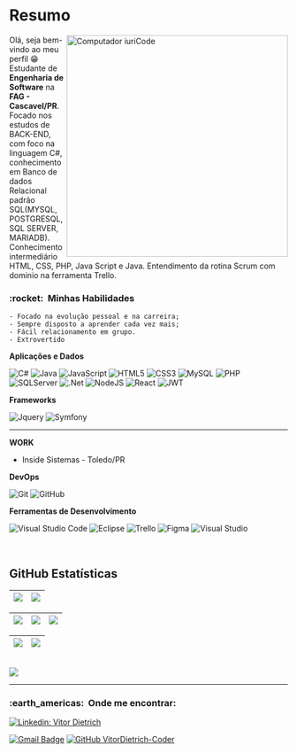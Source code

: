 # Resumo
<img src="https://raw.githubusercontent.com/MicaelliMedeiros/micaellimedeiros/master/image/computer-illustration.png" min-width="400px" max-width="400px" width="400px" align="right" alt="Computador iuriCode">

<p align="left"> 
  Olá, seja bem-vindo ao meu perfil 😁<br>
  Estudante de <strong>Engenharia de Software</strong> na <strong>FAG - Cascavel/PR</strong>.<br>
  Focado nos estudos de BACK-END, com foco na linguagem C#, conhecimento em Banco de dados Relacional padrão SQL(MYSQL, POSTGRESQL, SQL SERVER, MARIADB).
  Conhecimento intermediário HTML, CSS, PHP, Java Script e Java.
  Entendimento da rotina Scrum com dominio na ferramenta Trello.
  
</p>

<h3> :rocket: &nbsp;Minhas Habilidades </h3>

    - Focado na evolução pessoal e na carreira;
    - Sempre disposto a aprender cada vez mais;
    - Fácil relacionamento em grupo.
    - Extrovertido


**Aplicações e Dados**

  ![C#](https://img.shields.io/badge/C%23-239120?style=flat&logo=c-sharp&logoColor=white)
  ![Java](https://img.shields.io/badge/-Java-333333?style=flat&logo=Java&logoColor=ED8B00)
  ![JavaScript](https://img.shields.io/badge/-JavaScript-333333?style=flat&logo=javascript)
  ![HTML5](https://img.shields.io/badge/-HTML5-333333?style=flat&logo=HTML5)
  ![CSS3](https://img.shields.io/badge/-CSS-333333?style=flat&logo=CSS3&logoColor=1572B6)
  ![MySQL](https://img.shields.io/badge/-MySQL-333333?style=flat&logo=mysql)
  ![PHP](https://img.shields.io/badge/PHP-333333?style=flat&logo=php&logoColor=777BB4)
  ![SQLServer](https://img.shields.io/badge/Microsoft%20SQL%20Server-CC2927?style=flat&logo=microsoft%20sql%20server&logoColor=white)
  ![.Net](https://img.shields.io/badge/.NET-5C2D91?style=flat&logo=.net&logoColor=white)
  ![NodeJS](https://img.shields.io/badge/node.js-6DA55F?style=flat&logo=node.js&logoColor=white)
  ![React](https://img.shields.io/badge/react-%2320232a.svg?style=flat&logo=react&logoColor=%2361DAFB)
  ![JWT](https://img.shields.io/badge/JWT-black?style=flat&logo=JSON%20web%20tokens)
  
  **Frameworks**

  ![Jquery](https://img.shields.io/badge/jQuery-333333?style=flat&logo=jquery&logoColor=0769AD)
  ![Symfony](https://img.shields.io/badge/Symfony-333333?style=flat&logo=Symfony&logoColor=000000)
  
<hr>

**WORK**
- Inside Sistemas - Toledo/PR

**DevOps**

  ![Git](https://img.shields.io/badge/-Git-333333?style=flat&logo=git)
  ![GitHub](https://img.shields.io/badge/-GitHub-333333?style=flat&logo=github)
 
**Ferramentas de Desenvolvimento**

  ![Visual Studio Code](https://img.shields.io/badge/-Visual%20Studio%20Code-333333?style=flat&logo=visual-studio-code&logoColor=007ACC)
  ![Eclipse](https://img.shields.io/badge/-Eclipse-333333?style=flat&logo=eclipse-ide&logoColor=2C2255)
  ![Trello](https://img.shields.io/badge/-Trello-333333?style=flat&logo=trello&logoColor=007ACC)
  ![Figma](https://img.shields.io/badge/-Figma-333333?style=flat&logo=figma&logoColor=007ACC)
  ![Visual Studio](https://img.shields.io/badge/Visual_Studio-5C2D91?style=flat&logo=visual%20studio&logoColor=white)
<br/>

<br>

## **GitHub Estatísticas**

| ![](https://github-readme-stats.vercel.app/api?username=VitorDietrich-Coder&show_icons=true&theme=dracula&include_all_commits=true&count_private=true) | ![](https://github-readme-stats.vercel.app/api/top-langs/?username=VitorDietrich-Coder&layout=compact&langs_count=7&theme=dracula) |
| :-: | :-: |

| ![](http://github-profile-summary-cards.vercel.app/api/cards/stats?username=VitorDietrich-Coder&theme=dracula) | ![](http://github-profile-summary-cards.vercel.app/api/cards/repos-per-language?username=VitorDietrich-Coder&hide=Html&theme=dracula) | ![](http://github-profile-summary-cards.vercel.app/api/cards/most-commit-language?username=VitorDietrich-Coder&theme=dracula) |
| :-: | :-: | :-: |

| ![](http://github-profile-summary-cards.vercel.app/api/cards/profile-details?username=VitorDietrich-Coder&theme=dracula) | ![](https://github-readme-streak-stats.herokuapp.com/?user=VitorDietrich-Coder&hide_border=true&date_format=M%20j%5B%2C%20Y%5D&background=2D3742&stroke=2D3742&ring=6bbbca&fire=6bbbca&currStreakNum=fff&sideNums=6bbbca&currStreakLabel=6bbbca&sideLabels=fff&dates=fff) |
| :-: | :-: |
  
<br>
<img src="https://img.shields.io/static/v1?label=Overview&message=Vitor%20Dietrich&color=f8efd4&style=for-the-badge&logo=GitHub">
<hr>
<h3> :earth_americas: &nbsp;Onde me encontrar: </h3> 

[![Linkedin: Vitor Dietrich](https://img.shields.io/badge/-Vitor%20Dietrich-blue?style=flat-square&logo=Linkedin&logoColor=white&link=)](https://www.linkedin.com/in/vitor-dietrich-69a3a8194/)

[![Gmail Badge](https://img.shields.io/badge/-vitorjosedietrich@gmail.com-006bed?style=flat-square&logo=Gmail&logoColor=white&link=mailto:SEU-EMAIL)](mailto:vitorjosedietrich@gmail.com)
[![GitHub VitorDietrich-Coder ]( https://img.shields.io/github/followers/VitorDietrich-Coder?label=follow&style=social)](https://github.com/VitorDietrich-Coder)
